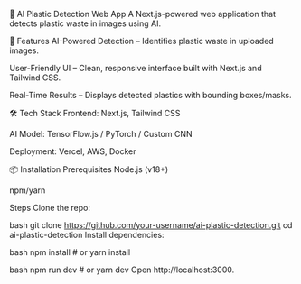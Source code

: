 🌊 AI Plastic Detection Web App
A Next.js-powered web application that detects plastic waste in images using AI.


🚀 Features
AI-Powered Detection – Identifies plastic waste in uploaded images.

User-Friendly UI – Clean, responsive interface built with Next.js and Tailwind CSS.

Real-Time Results – Displays detected plastics with bounding boxes/masks.

🛠 Tech Stack
Frontend: Next.js, Tailwind CSS

AI Model: TensorFlow.js / PyTorch / Custom CNN

Deployment: Vercel, AWS, Docker

📦 Installation
Prerequisites
Node.js (v18+)

npm/yarn

Steps
Clone the repo:

bash
git clone https://github.com/your-username/ai-plastic-detection.git
cd ai-plastic-detection
Install dependencies:

bash
npm install  # or yarn install

bash
npm run dev  # or yarn dev
Open http://localhost:3000.